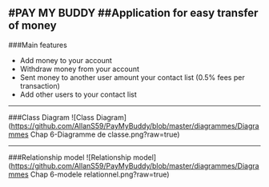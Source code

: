 #PAY MY BUDDY
##Application for easy transfer of money
---
###Main features
+ Add money to your account
+ Withdraw money from your account
+ Sent money to another user amount your contact list (0.5% fees per transaction)
+ Add other users to your contact list

---
###Class Diagram
![Class Diagram](https://github.com/AllanS59/PayMyBuddy/blob/master/diagrammes/Diagrammes Chap 6-Diagramme de classe.png?raw=true)

---
###Relationship model
![Relationship model](https://github.com/AllanS59/PayMyBuddy/blob/master/diagrammes/Diagrammes Chap 6-modele relationnel.png?raw=true)
